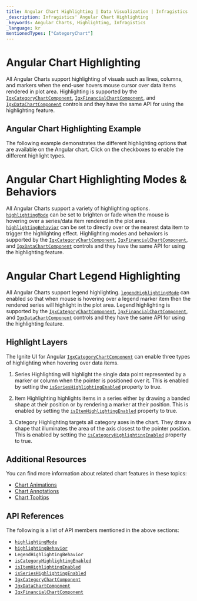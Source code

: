 ```yaml
---
title: Angular Chart Highlighting | Data Visualization | Infragistics
_description: Infragistics' Angular Chart Highlighting
_keywords: Angular Charts, Highlighting, Infragistics
_language: kr
mentionedTypes: ["CategoryChart"]
---
```


# Angular Chart Highlighting

All Angular Charts support highlighting of visuals such as lines, columns, and markers when the end-user hovers mouse cursor over data items rendered in plot area. Highlighting is supported by the [`IgxCategoryChartComponent`]({environment:dvApiBaseUrl}/products/ignite-ui-angular/api/docs/typescript/latest/classes/igxcategorychartcomponent.html), [`IgxFinancialChartComponent`]({environment:dvApiBaseUrl}/products/ignite-ui-angular/api/docs/typescript/latest/classes/igxfinancialchartcomponent.html), and [`IgxDataChartComponent`]({environment:dvApiBaseUrl}/products/ignite-ui-angular/api/docs/typescript/latest/classes/igxdatachartcomponent.html) controls and they have the same API for using the highlighting feature.

## Angular Chart Highlighting Example

The following example demonstrates the different highlighting options that are available on the Angular chart. Click on the checkboxes to enable the different highlight types.

<code-view style="height: 500px" alt="Angular Highlighting Example"
  data-demos-base-url="{environment:dvDemosBaseUrl}"
           iframe-src="{environment:dvDemosBaseUrl}/charts/category-chart-column-chart-with-highlighting"
                                        github-src="charts/category-chart/column-chart-with-highlighting">
</code-view>


<div class="divider--half"></div>

# Angular Chart Highlighting Modes & Behaviors

All Angular Charts support a variety of highlighting options. [`highlightingMode`]({environment:dvApiBaseUrl}/products/ignite-ui-angular/api/docs/typescript/latest/classes/igxdomainchartcomponent.html#highlightingmode) can be set to brighten or fade when the mouse is hovering over a series/data item rendered in the plot area. [`highlightingBehavior`]({environment:dvApiBaseUrl}/products/ignite-ui-angular/api/docs/typescript/latest/classes/igxdomainchartcomponent.html#highlightingbehavior) can be set to directly over or the nearest data item to trigger the highlighting effect. Highlighting modes and behaviors is supported by the [`IgxCategoryChartComponent`]({environment:dvApiBaseUrl}/products/ignite-ui-angular/api/docs/typescript/latest/classes/igxcategorychartcomponent.html), [`IgxFinancialChartComponent`]({environment:dvApiBaseUrl}/products/ignite-ui-angular/api/docs/typescript/latest/classes/igxfinancialchartcomponent.html), and [`IgxDataChartComponent`]({environment:dvApiBaseUrl}/products/ignite-ui-angular/api/docs/typescript/latest/classes/igxdatachartcomponent.html) controls and they have the same API for using the highlighting feature.

# Angular Chart Legend Highlighting

All Angular Charts support legend highlighting. [`legendHighlightingMode`]({environment:dvApiBaseUrl}/products/ignite-ui-angular/api/docs/typescript/latest/classes/igxdomainchartcomponent.html#legendhighlightingmode) can enabled so that when mouse is hovering over a legend marker item then the rendered series will highlight in the plot area. Legend highlighting is supported by the [`IgxCategoryChartComponent`]({environment:dvApiBaseUrl}/products/ignite-ui-angular/api/docs/typescript/latest/classes/igxcategorychartcomponent.html), [`IgxFinancialChartComponent`]({environment:dvApiBaseUrl}/products/ignite-ui-angular/api/docs/typescript/latest/classes/igxfinancialchartcomponent.html), and [`IgxDataChartComponent`]({environment:dvApiBaseUrl}/products/ignite-ui-angular/api/docs/typescript/latest/classes/igxdatachartcomponent.html) controls and they have the same API for using the highlighting feature.

## Highlight Layers

The Ignite UI for Angular [`IgxCategoryChartComponent`]({environment:dvApiBaseUrl}/products/ignite-ui-angular/api/docs/typescript/latest/classes/igxcategorychartcomponent.html) can enable three types of highlighting when hovering over data items.

1.  Series Highlighting will highlight the single data point represented by a marker or column when the pointer is positioned over it. This is enabled by setting the [`isSeriesHighlightingEnabled`]({environment:dvApiBaseUrl}/products/ignite-ui-angular/api/docs/typescript/latest/classes/igxdomainchartcomponent.html#isserieshighlightingenabled) property to true.

2.  Item Highlighting highlights items in a series either by drawing a banded shape at their position or by rendering a marker at their position. This is enabled by setting the [`isItemHighlightingEnabled`]({environment:dvApiBaseUrl}/products/ignite-ui-angular/api/docs/typescript/latest/classes/igxcategorychartcomponent.html#isitemhighlightingenabled) property to true.

3.  Category Highlighting targets all category axes in the chart. They draw a shape that illuminates the area of the axis closest to the pointer position. This is enabled by setting the [`isCategoryHighlightingEnabled`]({environment:dvApiBaseUrl}/products/ignite-ui-angular/api/docs/typescript/latest/classes/igxcategorychartcomponent.html#iscategoryhighlightingenabled) property to true.

## Additional Resources

You can find more information about related chart features in these topics:

*   [Chart Animations](chart-animations.md)
*   [Chart Annotations](chart-annotations.md)
*   [Chart Tooltips](chart-tooltips.md)

## API References

The following is a list of API members mentioned in the above sections:

*   [`highlightingMode`]({environment:dvApiBaseUrl}/products/ignite-ui-angular/api/docs/typescript/latest/classes/igxdomainchartcomponent.html#highlightingmode)
*   [`highlightingBehavior`]({environment:dvApiBaseUrl}/products/ignite-ui-angular/api/docs/typescript/latest/classes/igxdomainchartcomponent.html#highlightingbehavior)
*   `LegendHighlightingBehavior`
*   [`isCategoryHighlightingEnabled`]({environment:dvApiBaseUrl}/products/ignite-ui-angular/api/docs/typescript/latest/classes/igxcategorychartcomponent.html#iscategoryhighlightingenabled)
*   [`isItemHighlightingEnabled`]({environment:dvApiBaseUrl}/products/ignite-ui-angular/api/docs/typescript/latest/classes/igxcategorychartcomponent.html#isitemhighlightingenabled)
*   [`isSeriesHighlightingEnabled`]({environment:dvApiBaseUrl}/products/ignite-ui-angular/api/docs/typescript/latest/classes/igxdomainchartcomponent.html#isserieshighlightingenabled)
*   [`IgxCategoryChartComponent`]({environment:dvApiBaseUrl}/products/ignite-ui-angular/api/docs/typescript/latest/classes/igxcategorychartcomponent.html)
*   [`IgxDataChartComponent`]({environment:dvApiBaseUrl}/products/ignite-ui-angular/api/docs/typescript/latest/classes/igxdatachartcomponent.html)
*   [`IgxFinancialChartComponent`]({environment:dvApiBaseUrl}/products/ignite-ui-angular/api/docs/typescript/latest/classes/igxfinancialchartcomponent.html)
